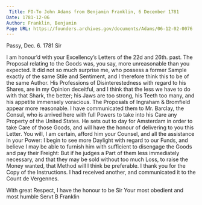 ```yaml
---
 Title: FO-To John Adams from Benjamin Franklin, 6 December 1781
Date: 1781-12-06
Author: Franklin, Benjamin
Page URL: https://founders.archives.gov/documents/Adams/06-12-02-0076
---
```



Passy, Dec. 6. 1781
Sir

I am honour’d with your Excellency’s Letters of the 22d and 26th. past. The Proposal relating to the Goods was, you say, more unreasonable than you expected. It did not so much surprise me, who possess a former Sample exactly of the same Stile and Sentiment, and I therefore think this to be of the same Author. His Professions of Disinterestedness with regard to his Shares, are in my Opinion deceitful, and I think that the less we have to do with that Shark, the better; his Jaws are too strong, his Teeth too many, and his appetite immensely voracious.
The Proposals of Ingraham & Bromfield appear more reasonable. I have communicated them to Mr. Barclay, the Consul, who is arrived here with full Powers to take into his Care any Property of the United States. He sets out to day for Amsterdam in order to take Care of those Goods, and will have the honour of delivering to you this Letter. You will, I am certain, afford him your Counsel, and all the assistance in your Power: I begin to see more Daylight with regard to our Funds, and believe I may be able to furnish him with sufficient to disengage the Goods and pay their Freight: But if he judges a Part of them less immediately necessary, and that they may be sold without too much Loss, to raise the Money wanted, that Method will I think be preferable.
I thank you for the Copy of the Instructions. I had received another, and communicated it to the Count de Vergennes.

With great Respect, I have the honour to be Sir Your most obedient and most humble Servt
B Franklin


